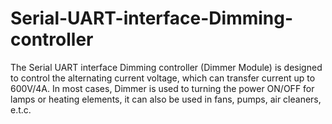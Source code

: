 # Serial-UART-interface-Dimming-controller
The Serial UART interface Dimming controller (Dimmer Module) is designed to control the alternating current voltage, which can transfer current up to 600V/4А. In most cases, Dimmer is used to turning the power ON/OFF for lamps or heating elements, it can also be used in fans, pumps, air cleaners, e.t.c.
